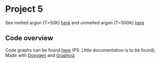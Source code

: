 # Project 5

See melted argon (T=50K) [here](./movie/melting/movie.gif "Melted argon")
 and unmelted argon (T=500K) [here](./movie/not_melting/movie.gif "Unmelted argon")
 
## Code overview
Code graphs can be found [here](http://folk.uio.no/halvarsu/files/FYS3150/Project5/graph/main_8cpp.html) (PS: Little documentation is to be found). Made with [Doxygen](http://www.stack.nl/~dimitri/doxygen/) and 
[Graphviz](https://graphviz.gitlab.io/)
